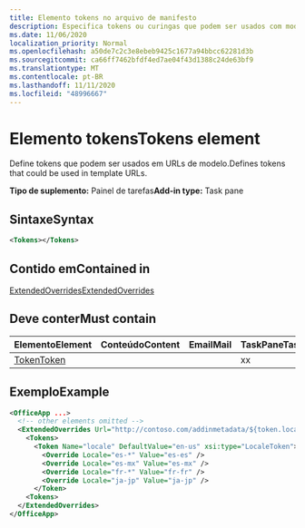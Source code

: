 ```yaml
---
title: Elemento tokens no arquivo de manifesto
description: Especifica tokens ou curingas que podem ser usados com modelos de URL no manifesto.
ms.date: 11/06/2020
localization_priority: Normal
ms.openlocfilehash: a50de7c2c3e8ebeb9425c1677a94bbcc62281d3b
ms.sourcegitcommit: ca66ff7462bfdf4ed7ae04f43d1388c24de63bf9
ms.translationtype: MT
ms.contentlocale: pt-BR
ms.lasthandoff: 11/11/2020
ms.locfileid: "48996667"
---
```

# <a name="tokens-element"></a><span data-ttu-id="54af7-103">Elemento tokens</span><span class="sxs-lookup"><span data-stu-id="54af7-103">Tokens element</span></span>

<span data-ttu-id="54af7-104">Define tokens que podem ser usados em URLs de modelo.</span><span class="sxs-lookup"><span data-stu-id="54af7-104">Defines tokens that could be used in template URLs.</span></span>

<span data-ttu-id="54af7-105">**Tipo de suplemento:** Painel de tarefas</span><span class="sxs-lookup"><span data-stu-id="54af7-105">**Add-in type:** Task pane</span></span>

## <a name="syntax"></a><span data-ttu-id="54af7-106">Sintaxe</span><span class="sxs-lookup"><span data-stu-id="54af7-106">Syntax</span></span>

```XML
<Tokens></Tokens>
```

## <a name="contained-in"></a><span data-ttu-id="54af7-107">Contido em</span><span class="sxs-lookup"><span data-stu-id="54af7-107">Contained in</span></span>

[<span data-ttu-id="54af7-108">ExtendedOverrides</span><span class="sxs-lookup"><span data-stu-id="54af7-108">ExtendedOverrides</span></span>](extendedoverrides.md)

## <a name="must-contain"></a><span data-ttu-id="54af7-109">Deve conter</span><span class="sxs-lookup"><span data-stu-id="54af7-109">Must contain</span></span>

|<span data-ttu-id="54af7-110">Elemento</span><span class="sxs-lookup"><span data-stu-id="54af7-110">Element</span></span>|<span data-ttu-id="54af7-111">Conteúdo</span><span class="sxs-lookup"><span data-stu-id="54af7-111">Content</span></span>|<span data-ttu-id="54af7-112">Email</span><span class="sxs-lookup"><span data-stu-id="54af7-112">Mail</span></span>|<span data-ttu-id="54af7-113">TaskPane</span><span class="sxs-lookup"><span data-stu-id="54af7-113">TaskPane</span></span>|
|:-----|:-----|:-----|:-----|
|[<span data-ttu-id="54af7-114">Token</span><span class="sxs-lookup"><span data-stu-id="54af7-114">Token</span></span>](token.md)|||<span data-ttu-id="54af7-115">x</span><span class="sxs-lookup"><span data-stu-id="54af7-115">x</span></span>|

## <a name="example"></a><span data-ttu-id="54af7-116">Exemplo</span><span class="sxs-lookup"><span data-stu-id="54af7-116">Example</span></span>

```XML
<OfficeApp ...>
  <!-- other elements omitted -->
  <ExtendedOverrides Url="http://contoso.com/addinmetadata/${token.locale}/extended-manifest-overrides.json">
    <Tokens>
      <Token Name="locale" DefaultValue="en-us" xsi:type="LocaleToken">
        <Override Locale="es-*" Value="es-es" />
        <Override Locale="es-mx" Value="es-mx" />
        <Override Locale="fr-*" Value="fr-fr" />
        <Override Locale="ja-jp" Value="ja-jp" />
      </Token>
    <Tokens>
  </ExtendedOverrides>
</OfficeApp>
```